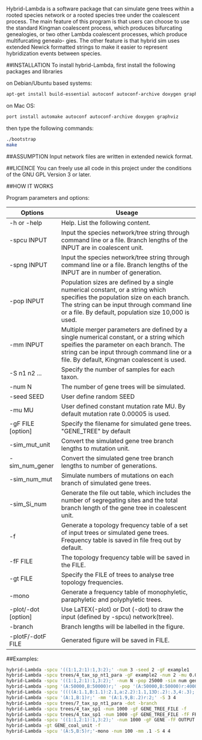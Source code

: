 
Hybrid-Lambda is a software package that can simulate gene trees within a rooted
species network or a rooted species tree under the coalescent process. The
main feature of this program is that users can choose to use the standard
Kingman coalescent process, which produces bifurcating genealogies, or two
other Lambda coalescent processes, which produce multifurcating genealo-
gies. The other feature is that hybrid sim uses extended Newick formatted
strings to make it easier to represent hybridization events between species.


##INSTALLATION
To install hybrid-Lambda, first install the following packages and libraries

on Debian/Ubuntu based systems:
```bash
apt-get install build-essential autoconf autoconf-archive doxygen graphviz
```
on Mac OS:
```bash
port install automake autoconf autoconf-archive doxygen graphviz
```

then type the following commands:
```bash
./bootstrap
make
```


##ASSUMPTION
Input network files are written in extended newick format.
 

##LICENCE
You can freely use all code in this project under the conditions of the GNU
GPL Version 3 or later.

##HOW IT WORKS

Program parameters and options:

Options              | Useage
-------------------- | -----------------------
-h or -help          | Help. List the following content.
-spcu INPUT          | Input the species network/tree string through command line or a file. Branch lengths of the INPUT are in coalescent unit.
-spng INPUT          | Input the species network/tree string through command line or a file. Branch lengths of the INPUT are in number of generation.
-pop INPUT           | Population sizes are defined by a single numerical constant, or a string which specifies the population size on each branch. The string can be input through command line or a file. By default, population size 10,000 is used.
-mm INPUT            | Multiple merger parameters are defined by a single numerical constant, or a string which speifies the parameter on each branch. The string can be input through command line or a file. By default, Kingman coalescent is used.
-S n1 n2 ...         | Specify the number of samples for each taxon.
-num N               | The number of gene trees will be simulated.
-seed SEED           | User define random SEED
-mu MU               | User defined constant mutation rate MU. By default mutation rate 0.00005 is used.
-gF FILE [option]    | Specify the filename for simulated gene trees. "GENE_TREE" by default
-sim_mut_unit        | Convert the simulated gene tree branch lengths to mutation unit.
-sim_num_gener       | Convert the simulated gene tree branch lengths to number of generations.
-sim_num_mut         | Simulate numbers of mutations on each branch of simulated gene trees.
-sim_Si_num          | Generate the file out table, which includes the number of segregating sites and the total branch length of the gene tree in coalescent unit.
-f                   | Generate a topology frequency table of a set of input trees or simulated gene trees. Frequency table is saved in file freq out by default.
-fF FILE             | The topology frequency table will be saved in the FILE.
-gt FILE             | Specify the FILE of trees to analyse tree topology frequencies.
-mono                | Generate a frequency table of monophyletic, paraphyletic and polyphyletic trees. 
-plot/-dot [option]  | Use LaTEX(-plot) or Dot (-dot) to draw the input (defined by -spcu) network(tree).
-branch              | Branch lengths will be labelled in the figure.
-plotF/-dotF FILE    | Generated figure will be saved in FILE.

##Examples:
```bash
hybrid-Lambda -spcu '((1:1,2:1):1,3:2);' -num 3 -seed 2 -gF example1
hybrid-Lambda -spcu trees/4_tax_sp_nt1_para -gF example2 -num 2 -mu 0.00003 -sim mut unit -sim num mut
hybrid-Lambda -spcu '((1:1,2:1):1,3:2);' -num N -pop 25000 -sim num gener
hybrid-Lambda -spng '(A:50000,B:50000)r;' -pop '(A:50000,B:50000)r:40000;'
hybrid-Lambda -spcu '((((A:1.1,B:1.1):2.1,a:2.2):1.1,13D:.2):.3,4:.3);' -S 2 4 3 6 5
hybrid-Lambda -spcu '(A:1,B:1)r;' -mm '(A:1.9,B:.2)r:2;' -S 3 4
hybrid-Lambda -spcu trees/7_tax_sp_nt1_para -dot -branch
hybrid-Lambda -spcu trees/4_tax_sp1 -num 1000 -gF GENE_TREE_FILE -f
hybrid-Lambda -spcu trees/4_tax_sp1 -num 1000 -gF GENE_TREE_FILE -fF FRENQUENCY_FILE
hybrid-Lambda -spcu '((1:1,2:1):1,3:2);' -num 1000 -gF GENE -fF OUTPUT
hybrid-Lambda -gt GENE_coal_unit -f 
hybrid-Lambda -spcu '(A:5,B:5)r;'-mono -num 100 -mm .1 -S 4 4
```
